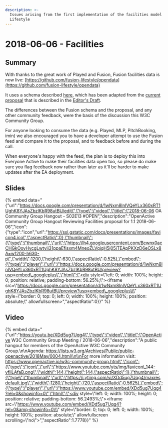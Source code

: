 ```yaml
---
description: >-
  Issues arising from the first implementation of the facilities model at Fusion
  Lifestyle
---
```


# 2018-06-06 - Facilities

## Summary

With thanks to the great work of Played and Fusion, Fusion facilities data is now live: [https://github.com/fusion-lifestyle/opendata](https://github.com/fusion-lifestyle/opendata) 

It uses a schema described [here](https://github.com/openactive/activation/issues/116), which has been adapted from the [current proposal](https://github.com/openactive/modelling-opportunity-data/issues/62) that is described in the [Editor's Draft](https://www.openactive.io/modelling-opportunity-data/EditorsDraft/#describing-facility-use-code-oa-facilityuse-code-).

The differences between the Fusion schema and the proposal, and any other community feedback, were the basis of the discussion this W3C Community Group.

For anyone looking to consume the data \(e.g. Played, MLP, PitchBooking, imin\) we also encouraged you to have a developer attempt to use the Fusion feed and compare it to the proposal, and to feedback before and during the call.

When everyone's happy with the feed, the plan is to deploy this into Everyone Active to make their facilities data open too, so please do make sure you flag feedback now rather than later as it'll be harder to make updates after the EA deployment.

## Slides

{% embed data="{\"url\":\"https://docs.google.com/presentation/d/1wNxm8lnIVQeYLx360xRT1UghK8YJAsZbzlKbR98utBU/edit\",\"type\":\"video\",\"title\":\"2018-06-06 OA Community Group Hangout - S02E13 \#OPEN\",\"description\":\"OpenActive Community Group Hangout Reviewing Facilities proposal for 1.1 2018-06-06\",\"icon\":{\"type\":\"icon\",\"url\":\"https://ssl.gstatic.com/docs/presentations/images/favicon4.ico\",\"aspectRatio\":0},\"thumbnail\":{\"type\":\"thumbnail\",\"url\":\"https://lh4.googleusercontent.com/Bcwnx0acCHGkOovHvcgLwtvii31ppaEfisxm4MneoZLVqjqH5j05iTEApPKXzD6eOSLx8A=w1200-h630-p\",\"width\":1200,\"height\":630,\"aspectRatio\":0.525},\"embed\":{\"type\":\"player\",\"url\":\"https://docs.google.com/presentation/d/1wNxm8lnIVQeYLx360xRT1UghK8YJAsZbzlKbR98utBU/preview?usp=embed\_googleplus\",\"html\":\"<div style=\\\"left: 0; width: 100%; height: 0; position: relative; padding-bottom: 56.25%;\\\"><iframe src=\\\"https://docs.google.com/presentation/d/1wNxm8lnIVQeYLx360xRT1UghK8YJAsZbzlKbR98utBU/preview?usp=embed\_googleplus\\\" style=\\\"border: 0; top: 0; left: 0; width: 100%; height: 100%; position: absolute;\\\" allowfullscreen></iframe></div>\",\"aspectRatio\":0}}" %}

## Video

{% embed data="{\"url\":\"https://youtu.be/XDd5ug7Uqg4\",\"type\":\"video\",\"title\":\"OpenActive W3C Community Group Meeting / 2018-06-06\",\"description\":\"A public hangout for members of the OpenActive W3C Community Group.\\n\\nAgenda: https://lists.w3.org/Archives/Public/public-openactive/2018May/0004.html\\n\\nFor more information visit: https://www.openactive.io/w3c-community-group.html\",\"icon\":{\"type\":\"icon\",\"url\":\"https://www.youtube.com/yts/img/favicon\_144-vfliLAfaB.png\",\"width\":144,\"height\":144,\"aspectRatio\":1},\"thumbnail\":{\"type\":\"thumbnail\",\"url\":\"https://i.ytimg.com/vi/XDd5ug7Uqg4/maxresdefault.jpg\",\"width\":1280,\"height\":720,\"aspectRatio\":0.5625},\"embed\":{\"type\":\"player\",\"url\":\"https://www.youtube.com/embed/XDd5ug7Uqg4?rel=0&showinfo=0\",\"html\":\"<div style=\\\"left: 0; width: 100%; height: 0; position: relative; padding-bottom: 56.2493%;\\\"><iframe src=\\\"https://www.youtube.com/embed/XDd5ug7Uqg4?rel=0&amp;showinfo=0\\\" style=\\\"border: 0; top: 0; left: 0; width: 100%; height: 100%; position: absolute;\\\" allowfullscreen scrolling=\\\"no\\\"></iframe></div>\",\"aspectRatio\":1.7778}}" %}

